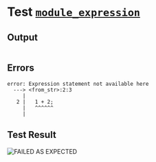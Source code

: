 # Test [`module_expression`](../doc/tests/statement_usage.md#L200)

## Output

```,plain
```

## Errors

```,plain
error: Expression statement not available here
  ---> <from_str>:2:3
     |
   2 |   1 + 2;
     |   ^^^^^^
     |
```

## Test Result

![FAILED AS EXPECTED](../doc/tests/.test/module_expression.png)
